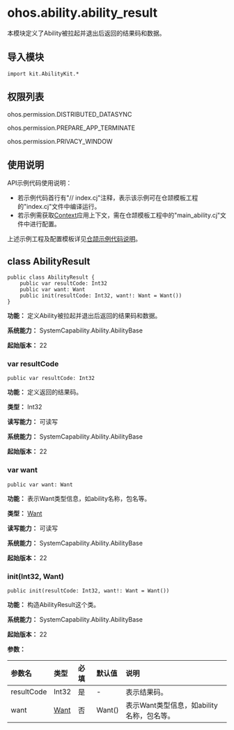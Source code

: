 # ohos.ability.ability_result

本模块定义了Ability被拉起并退出后返回的结果码和数据。

## 导入模块

```cangjie
import kit.AbilityKit.*
```

## 权限列表

ohos.permission.DISTRIBUTED_DATASYNC

ohos.permission.PREPARE_APP_TERMINATE

ohos.permission.PRIVACY_WINDOW

## 使用说明

API示例代码使用说明：

- 若示例代码首行有"// index.cj"注释，表示该示例可在仓颉模板工程的"index.cj"文件中编译运行。
- 若示例需获取[Context](./cj-apis-app-ability-ui_ability.md#class-context)应用上下文，需在仓颉模板工程中的"main_ability.cj"文件中进行配置。

上述示例工程及配置模板详见[仓颉示例代码说明](../../cj-development-intro.md#仓颉示例代码说明)。

## class AbilityResult

```cangjie
public class AbilityResult {
    public var resultCode: Int32
    public var want: Want
    public init(resultCode: Int32, want!: Want = Want())
}
```

**功能：** 定义Ability被拉起并退出后返回的结果码和数据。

**系统能力：** SystemCapability.Ability.AbilityBase

**起始版本：** 22

### var resultCode

```cangjie
public var resultCode: Int32
```

**功能：** 定义返回的结果码。

**类型：** Int32

**读写能力：** 可读写

**系统能力：** SystemCapability.Ability.AbilityBase

**起始版本：** 22

### var want

```cangjie
public var want: Want
```

**功能：** 表示Want类型信息，如ability名称，包名等。

**类型：** [Want](cj-apis-app-ability-want.md#class-want)

**读写能力：** 可读写

**系统能力：** SystemCapability.Ability.AbilityBase

**起始版本：** 22

### init(Int32, Want)

```cangjie
public init(resultCode: Int32, want!: Want = Want())
```

**功能：** 构造AbilityResult这个类。

**系统能力：** SystemCapability.Ability.AbilityBase

**起始版本：** 22

**参数：**

|参数名|类型|必填|默认值|说明|
|:---|:---|:---|:---|:---|
|resultCode|Int32|是|-|表示结果码。|
|want|[Want](cj-apis-app-ability-want.md#class-want)|否|Want()|表示Want类型信息，如ability名称，包名等。|

